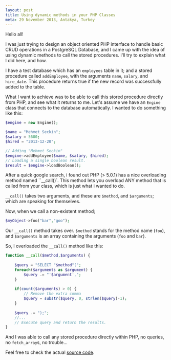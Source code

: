 ```yaml
---
layout: post
title: Using dynamic methods in your PHP Classes
meta: 29 November 2013, Antakya, Turkey
---
```


Hello all!

I was just trying to design an object oriented PHP interface to handle basic CRUD operations in a PostgreSQL Database, and I came up with the idea of using dynamic methods to call the stored procedures. I'll try to explain what I did here, and how.


I have a test database which has an `employees` table in it; and a stored procedure called `addEmployee`, with the arguments `name`, `salary`, and `hire_date`. This procedure returns true if the new record was successfully added to the table.

What I want to achieve was to be able to call this stored procedure directly from PHP, and see what it returns to me. Let's assume we have an `Engine` class that connects to the database automatically. I wanted to do something like this:

```php
$engine = new Engine();

$name = "Mehmet Seckin";
$salary = 5600;
$hired = "2013-12-20";

// Adding "Mehmet Seckin"
$engine->addEmployee($name, $salary, $hired);
// Loading a single boolean result.
$result = $engine->loadBoolean();
```

After a quick google search, i found out PHP (> 5.0.1) has a nice overloading method named ``__call()`. This method lets you overload ANY method that is called from your class, which is just what i wanted to do.

`__call()` takes two arguments, and these are `$method`, and `$arguments`; which are speaking for themselves.

Now, when we call a non-existent method;

```php
$myObject->foo("bar","goo");
```

Our `__call()` method takes over. `$method` stands for the method name (`foo`), and `$arguments` is an array containing the arguments (`foo` and `bar`).

So, I overloaded the `__call()` method like this:
```php
function __call($method,$arguments) {
    
    $query = "SELECT "$method"(";
    foreach($arguments as $argument) {
        $query .= "'$argument',";
    }
    
    if(count($arguments) > 0) {
        // Remove the extra comma
        $query = substr($query, 0, strlen($query)-1);
    }
    
    $query .= ");";
    //...
    // Execute query and return the results.
}
```

And I was able to call any stored procedure directly within PHP, no queries, no `fetch_array`s, no trouble…

Feel free to check the actual [source code](https://github.com/seckin92/phostgre).
